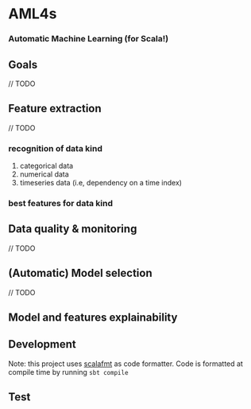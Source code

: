 # AML4s
### Automatic Machine Learning (for Scala!)

## Goals
// TODO
## Feature extraction
// TODO
### recognition of data kind
1) categorical data
2) numerical data
3) timeseries data (i.e, dependency on a time index)
###  best features for data kind

## Data quality & monitoring
// TODO
## (Automatic) Model selection
// TODO
## Model and features explainability

## Development

Note: this project uses [scalafmt](https://scalameta.org/scalafmt/) as code formatter.
Code is formatted at compile time by running `sbt compile`

## Test
